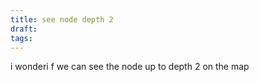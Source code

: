 ```yaml
---
title: see node depth 2
draft: 
tags:
---
```

i wonderi f we can see the node up to depth 2 on the map 

